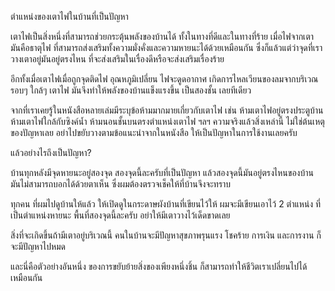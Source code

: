 ตำแหน่งของเตาไฟในบ้านที่เป็นปัญหา

เตาไฟเป็นสิ่งหนึ่งที่สามารถช่วยกระตุ้นพลังของบ้านได้ ทั้งในทางที่ดีและในทางที่ร้าย เมื่อไฟจากเตา มันคือธาตุไฟ ที่สามารถส่งเสริมทั้งความมั่งคั่งและความหายนะได้ด้วยเหมือนกัน ซึ่งก็แล้วแต่ว่าจุดที่เราวางเตาอยู่มันอยู่ตรงไหน ที่จะส่งเสริมในเรื่องดีหรือจะส่งเสริมเรื่องร้าย

อีกทั้งเมื่อเตาไฟเมื่อถูกจุดติดไฟ อุณหภูมิเปลี่ยน ไฟจะดูดอากาศ เกิดการไหลเวียนของลมจากบริเวณรอบๆ ใกล้ๆ เตาไฟ มันจึงทำให้พลังของบ้านแข็งแรงขึ้น เป็นสองชั้น เลยทีเดียว

จากที่เราเคยรู้ในหนังสือหลายเล่มมีระบุข้อห้ามมากมายเกี่ยวกับเตาไฟ เช่น ห้ามเตาไฟอยู่ตรงประตูบ้าน ห้ามเตาไฟใกล้กับซิงค์น้ำ ห้ามนอนชั้นบนตรงตำแหน่งเตาไฟ ฯลฯ ความจริงแล้วสิ่งเหล่านี้ ไม่ใช่ต้นเหตุของปัญหาเลย อย่าไปขยับวางตามข้อแนะนำจากในหนังสือ ให้เป็นปัญหาในการใช้งานเลยครับ

แล้วอย่างไรถึงเป็นปัญหา?

บ้านทุกหลังมีจุดหายนะอยู่สองจุด สองจุดนี้ละครับที่เป็นปัญหา แล้วสองจุดนี้มันอยู่ตรงไหนของบ้าน มันไม่สามารถบอกได้ด้วยตาเห็น ซึ่งผมต้องตรวจเช็คให้ที่บ้านจึงจะทราบ

ทุกคน ที่ผมไปดูบ้านให้แล้ว ให้เปิดดูในกระดาษผังบ้านที่เขียนไว้ให้ ผมจะมีเขียนเอาไว้ 2 ตำแหน่ง ที่เป็นตำแหน่งหายนะ พื้นที่สองจุดนี้ละครับ อย่าให้มีเตาวางไว้เด็ดขาดเลย

สิ่งที่จะเกิดขึ้นถ้ามีเตาอยู่บริเวณนี้ คนในบ้านจะมีปัญหาสุขภาพรุนแรง โชคร้าย การเงิน และการงาน ก็จะมีปัญหาไปหมด

และนี่คือตัวอย่างอันหนึ่ง ของการขยับย้ายสิ่งของเพียงหนึ่งชิ้น ก็สามารถทำให้ชีวิตเราเปลี่ยนไปได้เหมือนกัน
